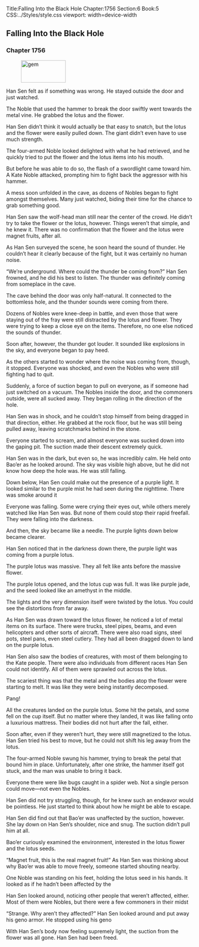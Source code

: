 Title:Falling Into the Black Hole 
Chapter:1756 
Section:6 
Book:5 
CSS:../Styles/style.css 
viewport: width=device-width
  
## Falling Into the Black Hole
### Chapter 1756
  
<figure>
	<img src="../Images/gem.gif" alt="gem" id="gem" width="120" height="60" />
</figure>
  

  
Han Sen felt as if something was wrong. He stayed outside the door and just watched.

The Noble that used the hammer to break the door swiftly went towards the metal vine. He grabbed the lotus and the flower.

Han Sen didn’t think it would actually be that easy to snatch, but the lotus and the flower were easily pulled down. The giant didn’t even have to use much strength.

The four-armed Noble looked delighted with what he had retrieved, and he quickly tried to put the flower and the lotus items into his mouth.

But before he was able to do so, the flash of a swordlight came toward him. A Kate Noble attacked, prompting him to fight back the aggressor with his hammer.

A mess soon unfolded in the cave, as dozens of Nobles began to fight amongst themselves. Many just watched, biding their time for the chance to grab something good.

Han Sen saw the wolf-head man still near the center of the crowd. He didn’t try to take the flower or the lotus, however. Things weren’t that simple, and he knew it. There was no confirmation that the flower and the lotus were magnet fruits, after all.

As Han Sen surveyed the scene, he soon heard the sound of thunder. He couldn’t hear it clearly because of the fight, but it was certainly no human noise.

“We’re underground. Where could the thunder be coming from?” Han Sen frowned, and he did his best to listen. The thunder was definitely coming from someplace in the cave.

The cave behind the door was only half-natural. It connected to the bottomless hole, and the thunder sounds were coming from there.

Dozens of Nobles were knee-deep in battle, and even those that were staying out of the fray were still distracted by the lotus and flower. They were trying to keep a close eye on the items. Therefore, no one else noticed the sounds of thunder.

Soon after, however, the thunder got louder. It sounded like explosions in the sky, and everyone began to pay heed.

As the others started to wonder where the noise was coming from, though, it stopped. Everyone was shocked, and even the Nobles who were still fighting had to quit.

Suddenly, a force of suction began to pull on everyone, as if someone had just switched on a vacuum. The Nobles inside the door, and the commoners outside, were all sucked away. They began rolling in the direction of the hole.

Han Sen was in shock, and he couldn’t stop himself from being dragged in that direction, either. He grabbed at the rock floor, but he was still being pulled away, leaving scratchmarks behind in the stone.

Everyone started to scream, and almost everyone was sucked down into the gaping pit. The suction made their descent extremely quick.

Han Sen was in the dark, but even so, he was incredibly calm. He held onto Bao’er as he looked around. The sky was visible high above, but he did not know how deep the hole was. He was still falling.

Down below, Han Sen could make out the presence of a purple light. It looked similar to the purple mist he had seen during the nighttime. There was smoke around it

Everyone was falling. Some were crying their eyes out, while others merely watched like Han Sen was. But none of them could stop their rapid freefall. They were falling into the darkness.

And then, the sky became like a needle. The purple lights down below became clearer.

Han Sen noticed that in the darkness down there, the purple light was coming from a purple lotus.

The purple lotus was massive. They all felt like ants before the massive flower.

The purple lotus opened, and the lotus cup was full. It was like purple jade, and the seed looked like an amethyst in the middle.

The lights and the very dimension itself were twisted by the lotus. You could see the distortions from far away.

As Han Sen was drawn toward the lotus flower, he noticed a lot of metal items on its surface. There were trucks, steel pipes, beams, and even helicopters and other sorts of aircraft. There were also road signs, steel pots, steel pans, even steel cutlery. They had all been dragged down to land on the purple lotus.

Han Sen also saw the bodies of creatures, with most of them belonging to the Kate people. There were also individuals from different races Han Sen could not identify. All of them were sprawled out across the lotus.

The scariest thing was that the metal and the bodies atop the flower were starting to melt. It was like they were being instantly decomposed.

Pang!

All the creatures landed on the purple lotus. Some hit the petals, and some fell on the cup itself. But no matter where they landed, it was like falling onto a luxurious mattress. Their bodies did not hurt after the fall, either.

Soon after, even if they weren’t hurt, they were still magnetized to the lotus. Han Sen tried his best to move, but he could not shift his leg away from the lotus.

The four-armed Noble swung his hammer, trying to break the petal that bound him in place. Unfortunately, after one strike, the hammer itself got stuck, and the man was unable to bring it back.

Everyone there were like bugs caught in a spider web. Not a single person could move—not even the Nobles.

Han Sen did not try struggling, though, for he knew such an endeavor would be pointless. He just started to think about how he might be able to escape.

Han Sen did find out that Bao’er was unaffected by the suction, however. She lay down on Han Sen’s shoulder, nice and snug. The suction didn’t pull him at all.

Bao’er curiously examined the environment, interested in the lotus flower and the lotus seeds.

“Magnet fruit, this is the real magnet fruit!” As Han Sen was thinking about why Bao’er was able to move freely, someone started shouting nearby.

One Noble was standing on his feet, holding the lotus seed in his hands. It looked as if he hadn’t been affected by the

Han Sen looked around, noticing other people that weren’t affected, either. Most of them were Nobles, but there were a few commoners in their midst

“Strange. Why aren’t they affected?” Han Sen looked around and put away his geno armor. He stopped using his geno

With Han Sen’s body now feeling supremely light, the suction from the flower was all gone. Han Sen had been freed.